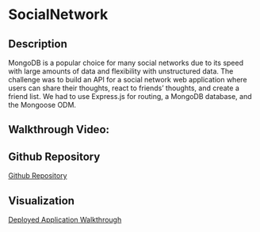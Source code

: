 # SocialNetwork

## Description

MongoDB is a popular choice for many social networks due to its speed with large amounts of data and flexibility with unstructured data. The challenge was to build an API for a social network web application where users can share their thoughts, react to friends’ thoughts, and create a friend list. We had to use Express.js for routing, a MongoDB database, and the Mongoose ODM.

## Walkthrough Video:

## Github Repository

[Github Repository](https://github.com/thivsiv28/SocialNetwork)

## Visualization

[Deployed Application Walkthrough]()
